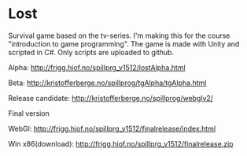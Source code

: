 # Lost
Survival game based on the tv-series. I'm making this for the course "introduction to game programming". The game is made with Unity and scripted in C#. Only scripts are uploaded to github.

Alpha:
http://frigg.hiof.no/spillprg_v1512/lostAlpha.html

Beta:
http://kristofferberge.no/spillprog/tgAlpha/tgAlpha.html

Release candidate:
http://kristofferberge.no/spillprog/webglv2/

Final version

WebGl: http://frigg.hiof.no/spillprg_v1512/finalrelease/index.html

Win x86(download): http://frigg.hiof.no/spillprg_v1512/finalrelease.zip
